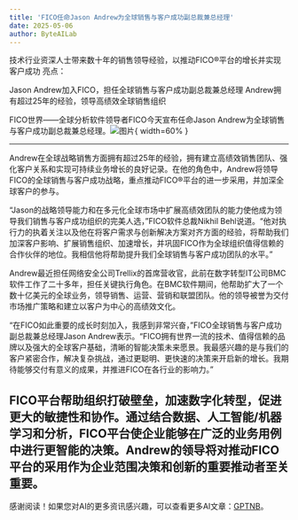 ```yaml
---
title: 'FICO任命Jason Andrew为全球销售与客户成功副总裁兼总经理'
date: 2025-05-06
author: ByteAILab
---
```


技术行业资深人士带来数十年的销售领导经验，以推动FICO®平台的增长并实现客户成功
亮点：

Jason Andrew加入FICO，担任全球销售与客户成功副总裁兼总经理
Andrew拥有超过25年的经验，领导高绩效全球销售组织

FICO世界——全球分析软件领导者FICO今天宣布任命Jason Andrew为全球销售与客户成功副总裁兼总经理。![图片](https://ai-techpark.com/wp-content/uploads/FICO-Appoints.jpg){ width=60% }

---
Andrew在全球战略销售方面拥有超过25年的经验，拥有建立高绩效销售团队、强化客户关系和实现可持续业务增长的良好记录。在他的角色中，Andrew将领导FICO的全球销售与客户成功战略，重点推动FICO®平台的进一步采用，并加深全球客户的参与。

“Jason的战略领导能力和在多元化全球市场中扩展高绩效团队的能力使他成为领导我们销售与客户成功组织的完美人选，”FICO软件总裁Nikhil Behl说道。“他对执行力的执着关注以及他在将客户需求与创新解决方案对齐方面的经验，将帮助我们加深客户影响、扩展销售组织、加速增长，并巩固FICO作为全球组织值得信赖的合作伙伴的地位。我相信他将帮助提升我们全球销售与客户成功团队的水平。”

Andrew最近担任网络安全公司Trellix的首席营收官，此前在数字转型IT公司BMC软件工作了二十多年，担任关键执行角色。在BMC软件期间，他帮助扩大了一个数十亿美元的全球业务，领导销售、运营、营销和联盟团队。他的领导被誉为交付市场推广策略和建立以客户为中心的高绩效文化。

“在FICO如此重要的成长时刻加入，我感到非常兴奋，”FICO全球销售与客户成功副总裁兼总经理Jason Andrew表示。“FICO拥有世界一流的技术、值得信赖的品牌以及强大的全球客户基础，清晰的智能决策未来愿景。我最感兴趣的是与我们的客户紧密合作，解决复杂挑战，通过更聪明、更快速的决策来开启新的增长。我期待能够交付有意义的成果，并推进FICO在各行业的影响力。”

FICO平台帮助组织打破壁垒，加速数字化转型，促进更大的敏捷性和协作。通过结合数据、人工智能/机器学习和分析，FICO平台使企业能够在广泛的业务用例中进行更智能的决策。Andrew的领导将对推动FICO平台的采用作为企业范围决策和创新的重要推动者至关重要。
---
感谢阅读！如果您对AI的更多资讯感兴趣，可以查看更多AI文章：[GPTNB](https://gptnb.com)。
